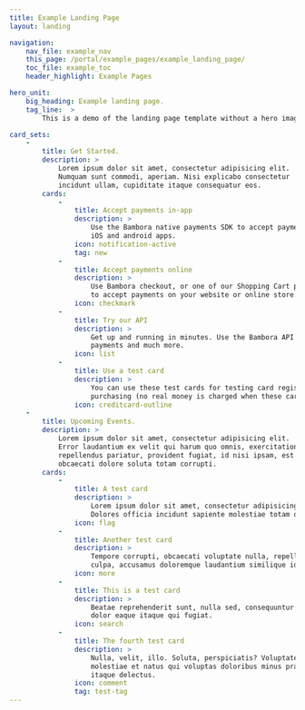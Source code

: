 ```yaml
---
title: Example Landing Page
layout: landing

navigation: 
    nav_file: example_nav 
    this_page: /portal/example_pages/example_landing_page/
    toc_file: example_toc
    header_highlight: Example Pages

hero_unit: 
    big_heading: Example landing page.
    tag_line:  > 
        This is a demo of the landing page template without a hero image.

card_sets:
    -  
        title: Get Started.
        description: >
            Lorem ipsum dolor sit amet, consectetur adipisicing elit. 
            Numquam sunt commodi, aperiam. Nisi explicabo consectetur 
            incidunt ullam, cupiditate itaque consequatur eos. 
        cards:
            -                
                title: Accept payments in-app
                description: > 
                    Use the Bambora native payments SDK to accept payments in 
                    iOS and android apps.
                icon: notification-active
                tag: new
            -
                title: Accept payments online  
                description: > 
                    Use Bambora checkout, or one of our Shopping Cart plugins, 
                    to accept payments on your website or online store.
                icon: checkmark
            -
                title: Try our API 
                description: >
                    Get up and running in minutes. Use the Bambora API to make 
                    payments and much more.
                icon: list
            -
                title: Use a test card 
                description: >
                    You can use these test cards for testing card registration and 
                    purchasing (no real money is charged when these cards are used).
                icon: creditcard-outline
    -
        title: Upcoming Events.
        description: >
            Lorem ipsum dolor sit amet, consectetur adipisicing elit. 
            Error laudantium ex velit qui harum quo omnis, exercitationem 
            repellendus pariatur, provident fugiat, id nisi ipsam, est 
            obcaecati dolore soluta totam corrupti.
        cards:
            - 
                title: A test card
                description: > 
                    Lorem ipsum dolor sit amet, consectetur adipisicing elit. 
                    Dolores officia incidunt sapiente molestiae totam quisquam.
                icon: flag
            -
                title: Another test card
                description: > 
                    Tempore corrupti, obcaecati voluptate nulla, repellat labore 
                    culpa, accusamus doloremque laudantium similique id molestiae.
                icon: more
            -
                title: This is a test card
                description: >
                    Beatae reprehenderit sunt, nulla sed, consequuntur nesciunt 
                    dolor eaque itaque qui fugiat.
                icon: search
            -
                title: The fourth test card
                description: >
                    Nulla, velit, illo. Soluta, perspiciatis? Voluptate esse, 
                    molestiae et natus qui voluptas doloribus minus praesentium 
                    itaque delectus.
                icon: comment
                tag: test-tag
---
```

